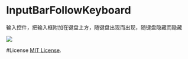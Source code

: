 # InputBarFollowKeyboard

输入控件，把输入框附加在键盘上方，随键盘出现而出现，随键盘隐藏而隐藏

![](https://github.com/linyc/InputBarFollowKeyboard/raw/master/show.gif)

#License
[MIT License](http://opensource.org/licenses/MIT).
